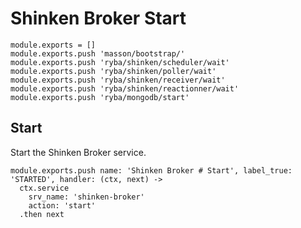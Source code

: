 
# Shinken Broker Start

    module.exports = []
    module.exports.push 'masson/bootstrap/'
    module.exports.push 'ryba/shinken/scheduler/wait'
    module.exports.push 'ryba/shinken/poller/wait'
    module.exports.push 'ryba/shinken/receiver/wait'
    module.exports.push 'ryba/shinken/reactionner/wait'
    module.exports.push 'ryba/mongodb/start'

## Start

Start the Shinken Broker service.

    module.exports.push name: 'Shinken Broker # Start', label_true: 'STARTED', handler: (ctx, next) ->
      ctx.service
        srv_name: 'shinken-broker'
        action: 'start'
      .then next
